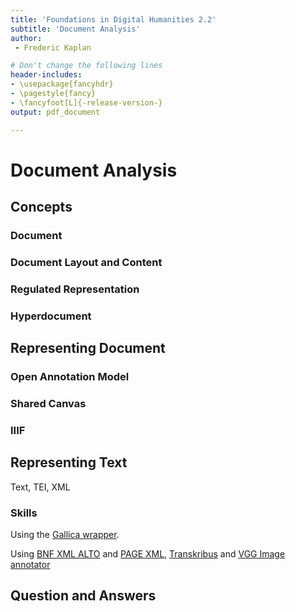 ```yaml
---
title: 'Foundations in Digital Humanities 2.2'
subtitle: 'Document Analysis'
author:
 - Frederic Kaplan

# Don't change the following lines
header-includes:
- \usepackage{fancyhdr}
- \pagestyle{fancy}
- \fancyfoot[L]{-release-version-}
output: pdf_document

---
```


# Document Analysis

## Concepts

### Document

### Document Layout and Content

### Regulated Representation

### Hyperdocument

## Representing Document

### Open Annotation Model

### Shared Canvas

### IIIF

## Representing Text

Text, TEI, XML

### Skills

Using the [Gallica wrapper](http://fdh.epfl.ch/index.php/Gallica_wrapper).

Using [BNF XML ALTO](http://bibnum.bnf.fr/alto_prod/documentation/alto_prod.html) and [PAGE XML](https://www.primaresearch.org/tools/PAGELibraries), [Transkribus](https://transkribus.eu/Transkribus/) and [VGG Image annotator](http://www.robots.ox.ac.uk/~vgg/software/via/) 

## Question and Answers 



